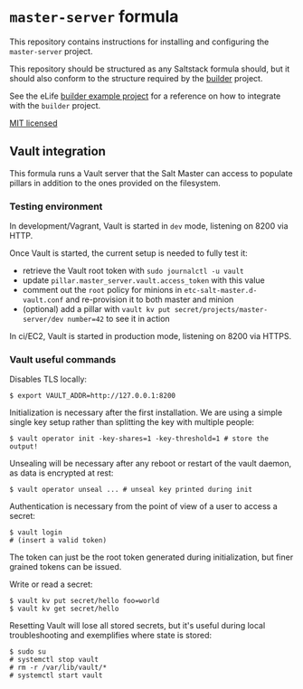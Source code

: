 # `master-server` formula

This repository contains instructions for installing and configuring the `master-server` project.

This repository should be structured as any Saltstack formula should, but it 
should also conform to the structure required by the [builder](https://github.com/elifesciences/builder) 
project.

See the eLife [builder example project](https://github.com/elifesciences/builder-example-project)
for a reference on how to integrate with the `builder` project.

[MIT licensed](LICENCE.txt)

## Vault integration

This formula runs a Vault server that the Salt Master can access to populate pillars in addition to the ones provided on the filesystem.

### Testing environment

In development/Vagrant, Vault is started in `dev` mode, listening on 8200 via HTTP.

Once Vault is started, the current setup is needed to fully test it:

- retrieve the Vault root token with `sudo journalctl -u vault`
- update `pillar.master_server.vault.access_token` with this value
- comment out the `root` policy for minions in `etc-salt-master.d-vault.conf` and re-provision it to both master and minion
- (optional) add a pillar with `vault kv put secret/projects/master-server/dev number=42` to see it in action

In ci/EC2, Vault is started in production mode, listening on 8200 via HTTPS.

### Vault useful commands

Disables TLS locally:

```
$ export VAULT_ADDR=http://127.0.0.1:8200
```

Initialization is necessary after the first installation. We are using a simple single key setup rather than splitting the key with multiple people:

```
$ vault operator init -key-shares=1 -key-threshold=1 # store the output!
```

Unsealing will be necessary after any reboot or restart of the vault daemon, as data is encrypted at rest:

```
$ vault operator unseal ... # unseal key printed during init
```

Authentication is necessary from the point of view of a user to access a secret:

```
$ vault login
# (insert a valid token)
```

The token can just be the root token generated during initialization, but finer grained tokens can be issued.

Write or read a secret:

```
$ vault kv put secret/hello foo=world
$ vault kv get secret/hello
```

Resetting Vault will lose all stored secrets, but it's useful during local troubleshooting and exemplifies where state is stored:

```
$ sudo su
# systemctl stop vault
# rm -r /var/lib/vault/*
# systemctl start vault
```

